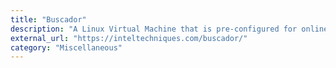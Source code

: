 ```yaml
---
title: "Buscador"
description: "A Linux Virtual Machine that is pre-configured for online investigators"
external_url: "https://inteltechniques.com/buscador/"
category: "Miscellaneous"
---
```

